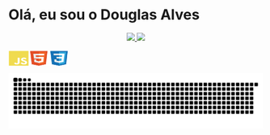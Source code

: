 # Olá, eu sou o Douglas Alves

<div align="center" style="width:100%">
  <a href="https://github.com/ddougallves">
  <img height="168em" src="https://github-readme-stats.vercel.app/api?username=ddougallves&show_icons=true&theme=github_dark&include_all_commits=true&count_private=true"/>
  <img height="168em" src="https://github-readme-stats.vercel.app/api/top-langs/?username=ddougallves&layout=compact&langs_count=7&theme=github_dark"/>
</div>
<div style="display: inline_block"><br><img align="center" alt="Rafa-Js" height="30" width="40" src="https://raw.githubusercontent.com/devicons/devicon/master/icons/javascript/javascript-plain.svg"><img align="center" alt="Rafa-HTML" height="30" width="40" src="https://raw.githubusercontent.com/devicons/devicon/master/icons/html5/html5-original.svg"><img align="center" alt="Rafa-CSS" height="30" width="40" src="https://raw.githubusercontent.com/devicons/devicon/master/icons/css3/css3-original.svg">
</div>
  
 ![Snake animation](https://github.com/ddougallves/ddougallves/blob/output/github-contribution-grid-snake.svg)
  

